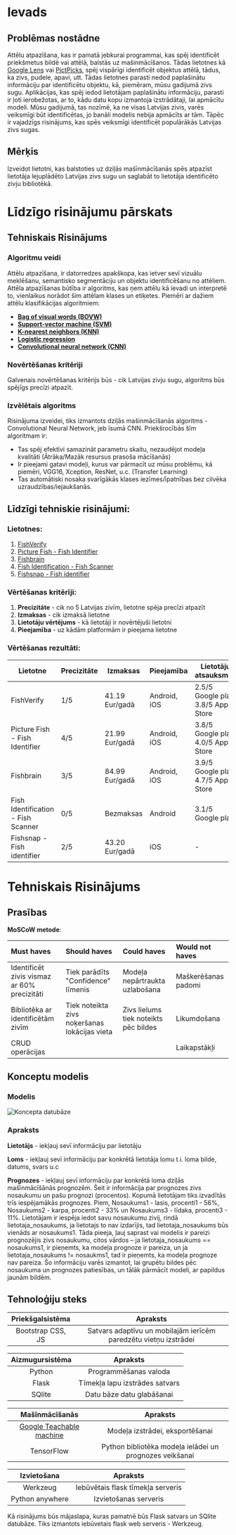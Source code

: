 # Ievads

## Problēmas nostādne

Attēlu atpazīšana, kas ir pamatā jebkurai programmai, kas spēj identificēt priekšmetus bildē vai attēlā, balstās uz mašinmācīšanos. Tādas lietotnes kā [Google Lens](https://lens.google/) vai [PictPicks](https://play.google.com/store/apps/details?id=jp.mydns.usagigoya.imagesearchviewer&hl=en&gl=US), spēj vispārīgi identificēt objektus attēlā, tādus, ka zivs, pudele, apavi, utt. Tādas lietotnes parasti nedod paplašinātu informāciju par identificētu objektu, kā, piemēram, mūsu gadijumā zivs sugu. Aplikācijas, kas spēj iedod lietotājam paplašinātu informāciju, parasti ir ļoti ierobežotas, ar to, kādu datu kopu izmantoja izstrādātaji, lai apmācītu modeli. Mūsu gadijumā, tas nozīmē, ka ne visas Latvijas zivis, varēs veiksmīgi būt identificētas, jo banāli modelis nebija apmācīts ar tām. Tāpēc ir vajadzīgs risinājums, kas spēs veiksmīgi identificēt populārākās Latvijas zivs sugas.

## Mērķis

Izveidot lietotni, kas balstoties uz dziļās mašīnmācīšanās spēs atpazīst lietotāja lejuplādēto Latvijas zivs sugu un saglabāt to lietotāja identificēto zivju bibliotēkā.

# Līdzīgo risinājumu pārskats

## Tehniskais Risinājums

### Algoritmu veidi

Attēlu atpazīšana, ir datorredzes apakškopa, kas ietver sevī vizuālu meklēšanu, semantisko segmentāciju un objektu identificēšanu no attēliem. Attēla atpazīšanas būtība ir algoritms, kas ņem attēlu kā ievadi un interpretē to, vienlaikus norādot šim attēlam klases un etiķetes. Piemēri ar dažiem attēlu klasifikācijas algoritmiem:

- [**Bag of visual words (BOVW)**](https://towardsdatascience.com/bag-of-visual-words-in-a-nutshell-9ceea97ce0fb)
- [**Support-vector machine (SVM)**](https://en.wikipedia.org/wiki/Support-vector_machine)
- [**K-nearest neighbors (KNN)**](https://towardsdatascience.com/machine-learning-basics-with-the-k-nearest-neighbors-algorithm-6a6e71d01761)
- [**Logistic regression**](https://medium.com/swlh/logistic-regression-for-image-classification-e15d0ae59ce9)
- [**Convolutional neural network (CNN)**](https://towardsdatascience.com/wtf-is-image-classification-8e78a8235acb)

### Novērtēšanas kritēriji

Galvenais novērtēšanas kritērijs būs - cik Latvijas zivju sugu, algoritms būs spējīgs precīzi atpazīt.

### Izvēlētais algoritms

Risinājuma izveidei, tiks izmantots dziļās mašinmācīšanās algoritms - Convolutional Neural Network, jeb īsumā CNN. Priekšrocībās šīm algoritmam ir:

- Tas spēj efektīvi samazināt parametru skaitu, nezaudējot modeļa kvalitāti (Ātrāka/Mazāk resursus prasoša mācīšanās)
- Ir pieejami gatavi modeļi, kurus var pārmacīt uz mūsu problēmu, kā piemēri, VGG16, Xception, ResNet, u.c. (Transfer Learning)
- Tas automātiski nosaka svarīgākās klases iezīmes/īpatnības bez cilvēka uzraudzības/iejaukšanās.

## Līdzīgi tehniskie risinājumi:

### Lietotnes:

1. [FishVerify](https://www.fishverify.com/)
2. [Picture Fish - Fish Identifier](https://play.google.com/store/apps/details?id=com.glority.picturefish&hl=en&gl=US)
3. [Fishbrain](https://fishbrain.com/)
4. [Fish Identification - Fish Scanner](https://play.google.com/store/apps/details?id=e.fish.natureai&hl=en&gl=US)
5. [Fishsnap - Fish identifier](https://apps.apple.com/us/app/fishsnap-fish-identifier/id1571610312)

### Vērtēšanas kritērīji:

1. **Precizitāte** - cik no 5 Latvijas zivīm, lietotne spēja precīzi atpazīt
2. **Izmaksas** - cik izmaksā lietotne
3. **Lietotāju vērtējums** - kā lietotāji ir novērtējuši lietotni
4. **Pieejamība** - uz kādām platformām ir pieejama lietotne

### Vērtēšanas rezultāti:

| Lietotne                           | Precizitāte | Izmaksas       | Pieejamība   | Lietotāju atsauksmes                    |
| ---------------------------------- | ----------- | -------------- | ------------ | --------------------------------------- |
| FishVerify                         | 1/5         | 41.19 Eur/gadā | Android, iOS | 2.5/5 Google play <br />3.8/5 App Store |
| Picture Fish - Fish Identifier     | 4/5         | 21.99 Eur/gadā | Android, iOS | 3.8/5 Google play <br />4.0/5 App Store |
| Fishbrain                          | 3/5         | 84.99 Eur/gadā | Android, iOS | 3.9/5 Google play<br />4.7/5 App Store  |
| Fish Identification - Fish Scanner | 0/5         | Bezmaksas      | Android      | 3.1/5 Google play                       |
| Fishsnap - Fish identifier         | 2/5         | 43.20 Eur/gadā | iOS          | -                                       |


# Tehniskais Risinājums

## Prasības

**MoSCoW metode**:

| Must haves                                  | Should haves                       | Could haves                    | Would not haves     |
| :------------------------------------------ | :--------------------------------- | :----------------------------- | :------------------ |
| Identificēt zivis vismaz ar 60% precizitāti | Tiek parādīts "Confidence" līmenis | Modeļa nepārtraukta uzlabošana | Maškerēšanas padomi |
| Bibliotēka ar identificētām zivīm           | Tiek noteikta zivs noķeršanas lokācijas vieta   |  Zivs lielums tiek noteikts pēc bildes| Likumdošana|
| CRUD operācijas                             |                                    |                                | Laikapstākļi|

## Konceptu modelis

### Modelis

![Koncepta datubāze](https://i.ibb.co/dt0SgSD/Screenshot-2021-11-12-103733.png)

### Apraksts

**Lietotājs** - iekļauj sevī informāciju par lietotāju

**Loms** - iekļauj sevī informāciju par konkrētā lietotāja lomu t.i. loma bilde, datums, svars u.c

**Prognozes** - iekļauj sevī informāciju par konkrētā loma dziļās mašīnmācīšānās prognozēm. Šeit ir informācija par prognozes zivs nosaukumu un pašu prognozi (procentos). Kopumā lietotājam tiks izvadītās trīs iespējamākās prognozes. Piem, Nosaukums1 - lasis, procenti1 - 56%, Nosaukums2 - karpa, procenti2 - 33% un Nosaukums3 - līdaka, procenti3 - 11%. Lietotājam ir iespēja iedot savu nosaukumu zivij, rindā lietotaja_nosaukums, ja lietotajs to nav izdarījis, tad lietotaja_nosaukums būs vienāds ar nosaukums1. Tāda pieeja, ļauj saprast vai modelis ir pareizi prognozējis zivs nosaukumu, citos vārdos – ja lietotaja_nosaukums == nosaukums1, ir pieņemts, ka modeļa prognoze ir pareiza, un ja lietotaja_nosaukums != nosaukms1, tad ir pieņemts, ka modeļa prognoze nav pareiza. Šo informāciju varēs izmantot, lai grupētu bildes pēc nosaukuma un prognozes patiesības, un tālāk pārmācīt modeli, ar papildus jaunām bildēm.

## Tehnoloģiju steks

| Priekšgalsistēma  |                           Apraksts                           |
| :---------------: | :----------------------------------------------------------: |
| Bootstrap CSS, JS | Satvars  adaptīvu un mobilajām ierīcēm paredzētu vietņu izstrādei |

| Aizmugursistēma |            Apraksts            |
| :-------------: | :----------------------------: |
|     Python      |     Programmēšanas valoda      |
|      Flask      | Tīmekļa lapu izstrādes satvars |
|     SQlite      |   Datu bāze datu glabāšanai    |

|                        Mašīnmācīšanās                        |                         Apraksts                         |
| :----------------------------------------------------------: | :------------------------------------------------------: |
| [Google Teachable  machine](teachablemachine.withgoogle.com/) |             Modeļa izstrādei,  eksportēšanai             |
|                          TensorFlow                          | Python  bibliotēka modeļa ielādei un prognozes veikšanai |

|   Izvietošana   |              Apraksts              |
| :-------------: | :--------------------------------: |
|    Werkzeug     | Iebūvētais flask  tīmekļa serveris |
| Python anywhere |       Izvietošanas  serveris       |

Kā risinājums būs mājaslapa, kuras pamatnē būs Flask satvars un SQlite datubāze. Tiks izmantots iebūvetais flask web serveris - Werkzeug.

